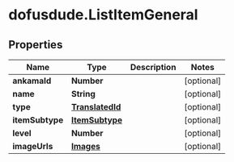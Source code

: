 # dofusdude.ListItemGeneral

## Properties

Name | Type | Description | Notes
------------ | ------------- | ------------- | -------------
**ankamaId** | **Number** |  | [optional] 
**name** | **String** |  | [optional] 
**type** | [**TranslatedId**](TranslatedId.md) |  | [optional] 
**itemSubtype** | [**ItemSubtype**](ItemSubtype.md) |  | [optional] 
**level** | **Number** |  | [optional] 
**imageUrls** | [**Images**](Images.md) |  | [optional] 


